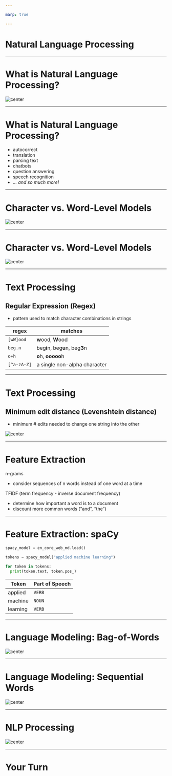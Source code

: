 ```yaml
---

marp: true

---
```


<style>
img[alt~="center"] {
  display: block;
  margin: 0 auto;
}
</style>

<!-- footer: Copyright 2020 Google, LLC. -->

# Natural Language Processing 

<!--
This unit is about natural language processing.
-->

---

# What is Natural Language Processing?

![center](res/open-book.jpg)

<!--
So what is natural language processing?

What are some applications of NLP in your everyday life? *Prompt the group to respond.*

Image Details
* [res/open-book.jpg](https://www.pexels.com/photo/open-textbook-762687/): Pexels License
-->

---

# What is Natural Language Processing?

* autocorrect
* translation
* parsing text
* chatbots
* question answering
* speech recognition
* *... and so much more!*

<!--
Here are some examples of what is considered natural language processing. You have likely interacted with systems that perform these tasks before.

There is some argument regarding whether speech recognition should actually be considered NLP. It is possible to convert sound waves into words without actually understanding what those words are. This is technically "processing" of natural language, but it falls short of "Natural Language Understanding." However, many speech recognition systems actually attempt to understand the speech in order to correctly predict ambiguous words like "there," "their," and "they're."
-->

---

# Character vs. Word-Level Models

![center](res/character-model.png)

<!--
Models can process text at different levels. For example, you'll see some language generation models that use a character-by-character approach such as the RNN shown in this slide.

Image Details:
* [character-model.png](https://opensource.google/docs/copyright/): Copyright Google
-->

---

# Character vs. Word-Level Models

![center](res/word-model.png)

<!--
Here is a word-based model. It looks structurally like the character-based model except that it works at the word level.

Which is better?

It depends. For some languages and use cases, the character-based approach works well. In practice, you see more word-based models, especially for English and similar languages. The models typically perform well and are quicker to train than character-based models.

Image Details:
* [word-model.png](https://opensource.google/docs/copyright/): Copyright Google
-->

---

# Text Processing


## Regular Expression (Regex)

* pattern used to match character combinations in strings

regex | matches
------|---------
`[wW]ood`   | **w**ood, **W**ood
`beg.n`     | beg**i**n, beg**u**n, beg**3**n
`o+h`       | **o**h, **ooooo**h
`[^a-zA-Z]` | a single non-alpha character

<!--
Before machine learning, NLP problems were usually solved by pattern matching. Even now, these text processing techniques can be very important in processing messy natural language. 

Regular expressions are widely used in text processing. Imagine needing to extract all the email addresses from a block of text or remove prefixes/suffixes from a word. A regex defines a pattern that is used to match certain character combinations, following a set of rules. In this table we show a few examples of pattern matching rules:
* “.” matches any single character
* “+” matches 1 or more of the previous character
* “[^...]” negates the rest of the pattern in the brackets

Regex rules can be very powerful but also very complex. Many guides exist for effectively using regexes: https://www.rexegg.com/regex-quickstart.html
-->

---

# Text Processing

## Minimum edit distance (Levenshtein distance)

* minimum # edits needed to change one string into the other


![center](res/distance.png)

<!--
Another important concept for text processing is minimum edit distance, also called Levenshtein distance. This is especially useful for autocorrect tools and evaluating systems that generate language, e.g., translation. There are many open source Python implementations of this metric that you can use.

Image Details:
* [distance.png](https://opensource.google/docs/copyright/): Copyright Google
-->

---

# Feature Extraction

n-grams
* consider sequences of n words instead of one word at a time

TFIDF (term frequency - inverse document frequency)
* determine how important a word is to a document
* discount more common words (“and”, “the”)

<!--
Before neural networks, the first step in NLP was “feature extraction," or transforming raw text into informative features. The idea is that just the individual words in a text do not fully capture the meaning of the text.

One very common feature extraction technique is n-grams, which consider n-word sequences instead of just individual words. In the original sentence “that movie was not horrible," the word “horrible” may cause a model to predict very strong negative emotion. But, if we extract bigrams (2-grams), then we would correctly pair “not horrible," which is a much milder emotion.

Another common technique is TFIDF, which calculates how important a word is to a text. This often has the effect of ignoring more common words like “the” and letting the model focus on more unique words in the text.
-->

---

# Feature Extraction: spaCy

```python
spacy_model = en_core_web_md.load()

tokens = spacy_model("applied machine learning")

for token in tokens:
  print(token.text, token.pos_)
```

Token | Part of Speech
------|---------------
applied | `VERB`
machine | `NOUN`
learning | `VERB`

<!--
There are many more linguistic features that you can extract from text. The Python library spaCy has advanced NLP tools. It converts text into a collection of “token” objects, each of which contains useful annotations such as part of speech (pos) and named entities (ent_type).

In this example spaCy breaks “applied machine learning” into three tokens: two verbs (VERB) and a noun (NOUN).

* It may be interesting to point out that if we instead used "Applied Machine Learning" with capital letters, the code would have returned: 
Applied - adjective
Machine - proper noun
Learning - proper noun*

-->

---

# Language Modeling: Bag-of-Words

![center](res/bag-of-words.png)

<!--
To build models for NLP tasks, we must have some notion of how words fit together into sentences and text. Language modeling refers to determining how likely a certain sentence is. The simplest language modeling approach is a bag-of-words: treat a sentence like an unordered collection (set) of words.

Take an example movie review, "I love love loved it!", and another, "I HATED it :-(".  As humans, we could deduce which review corresponded to a positive sentiment and which review corresponded to a negative sentiment, even if we looked at these sentences out of order (e.g., "it! I loved love love" and "HATED :-( I it").  So bag-of-words is like saying, "I'm pretty sure I can glean the meaning of sentences, with words in any order, so why bother keeping track of the order? Sounds like more work to me."

But can you think of an example or two where this strategy would fail? Especially consider if you're trying to predict more than just two sentiments ("good" and "bad"). *Prompt class for discussion.*

Image Details:
* [bag-of-words.png](https://opensource.google/docs/copyright/): Copyright Google
-->

---

# Language Modeling: Sequential Words


![center](res/sequential-words.png)

<!--
Bag-of-words approaches are surprisingly successful on many tasks (email spam filter, sentiment analysis) and are less computationally intensive.

But fundamentally we know that the order of words matters. Harder NLP tasks build upon sequential approaches, which preserve the order of words in a text. This is exactly what RNNs are useful for. Recurrent Neural Networks handle this well.

Image Details:
* [sequential-words.png](https://opensource.google/docs/copyright/): Copyright Google
-->

---

# NLP Processing

![center](res/pipeline.png)

<!--
The typical process for an NLP task is:
1. Raw text
2. Transform to feature vectors (either through feature extraction or embeddings)
3. Run through some model
4. Perform supervised task

Image Details:
* [pipeline.png](https://opensource.google/docs/copyright/): Copyright Google
-->

---

# Your Turn

<!--
In this lab we will perform sentiment analysis on reviews as an example. After that we'll write a classifier that determines if a piece of text was written by Jane Austen or Charles Dickens.
-->
